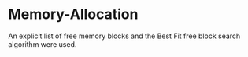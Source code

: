 # Memory-Allocation
An explicit list of free memory blocks and the Best Fit free block search algorithm were used.
